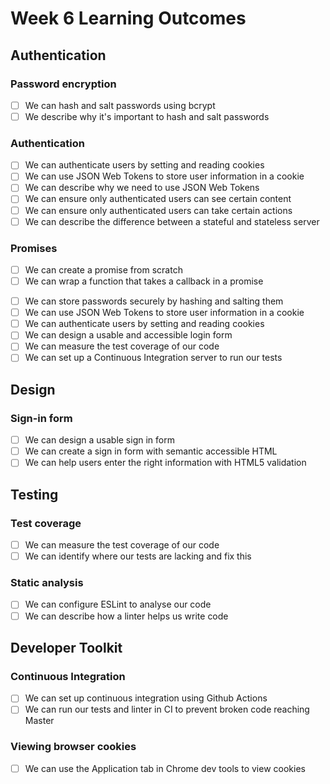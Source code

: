 # Week 6 Learning Outcomes

## Authentication

### Password encryption

- [ ] We can hash and salt passwords using bcrypt
- [ ] We describe why it's important to hash and salt passwords

### Authentication

- [ ] We can authenticate users by setting and reading cookies
- [ ] We can use JSON Web Tokens to store user information in a cookie
- [ ] We can describe why we need to use JSON Web Tokens
- [ ] We can ensure only authenticated users can see certain content
- [ ] We can ensure only authenticated users can take certain actions
- [ ] We can describe the difference between a stateful and stateless server

### Promises

- [ ] We can create a promise from scratch
- [ ] We can wrap a function that takes a callback in a promise

* [ ] We can store passwords securely by hashing and salting them
* [ ] We can use JSON Web Tokens to store user information in a cookie
* [ ] We can authenticate users by setting and reading cookies
* [ ] We can design a usable and accessible login form
* [ ] We can measure the test coverage of our code
* [ ] We can set up a Continuous Integration server to run our tests

## Design

### Sign-in form

- [ ] We can design a usable sign in form
- [ ] We can create a sign in form with semantic accessible HTML
- [ ] We can help users enter the right information with HTML5 validation

## Testing

### Test coverage

- [ ] We can measure the test coverage of our code
- [ ] We can identify where our tests are lacking and fix this

### Static analysis

- [ ] We can configure ESLint to analyse our code
- [ ] We can describe how a linter helps us write code

## Developer Toolkit

### Continuous Integration

- [ ] We can set up continuous integration using Github Actions
- [ ] We can run our tests and linter in CI to prevent broken code reaching Master

### Viewing browser cookies

- [ ] We can use the Application tab in Chrome dev tools to view cookies
